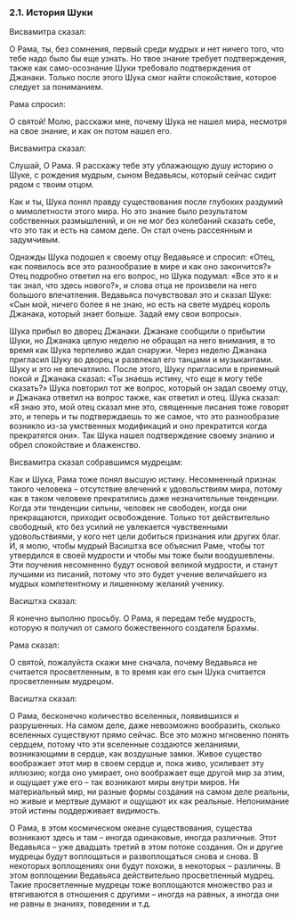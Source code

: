 ### 2.1. История Шуки

Висвамитра сказал:

О Рама, ты, без сомнения, первый среди мудрых и нет ничего того, что тебе надо было бы еще узнать. Но твое знание требует подтверждения, также как само-осознание Шуки требовало подтверждения от Джанаки. Только после этого Шука смог найти спокойствие, которое следует за пониманием.

Рама спросил:

О святой! Молю, расскажи мне, почему Шука не нашел мира, несмотря на свое знание, и как он потом нашел его.

Висвамитра сказал:

Слушай, О Рама. Я расскажу тебе эту ублажающую душу историю о Шуке, с рождения мудрым, сыном Ведавьясы, который сейчас сидит рядом с твоим отцом.

Как и ты, Шука понял правду существования после глубоких раздумий о мимолетности этого мира. Но это знание было результатом собственных размышлений, и он не мог без колебаний сказать себе, что это так и есть на самом деле. Он стал очень рассеянным и задумчивым.

Однажды Шука подошел к своему отцу Ведавьясе и спросил: «Отец, как появилось все это разнообразие в мире и как оно закончится?» Отец подробно ответил на его вопрос, но Шука подумал: «Все это я и так знал, что здесь нового?», и слова отца не произвели на него большого впечатления. Ведавьяса почувствовал это и сказал Шуке: «Сын мой, ничего более я не знаю, но есть на свете мудрец король Джанака, который знает больше. Задай ему свои вопросы».

Шука прибыл во дворец Джанаки. Джанаке сообщили о прибытии Шуки, но Джанака целую неделю не обращал на него внимания, в то время как Шука терпеливо ждал снаружи. Через неделю Джанака пригласил Шуку во дворец и развлекал его танцами и музыкантами. Шуку и это не впечатлило. После этого, Шуку пригласили в приемный покой и Джанака сказал: «Ты знаешь истину, что еще я могу тебе сказать?» Шука повторил тот же вопрос, который он задал своему отцу, и Джанака ответил на вопрос также, как ответил и отец. Шука сказал: «Я знаю это, мой отец сказал мне это, священные писания тоже говорят это, и теперь и ты подтверждаешь то же самое, что это разнообразие возникло из-за умственных модификаций и оно прекратится когда прекратятся они». Так Шука нашел подтверждение своему знанию и обрел спокойствие и блаженство.

Висвамитра сказал собравшимся мудрецам:

Как и Шука, Рама тоже понял высшую истину. Несомненный признак такого человека – отсутствие влечений к удовольствиям мира, потому как в таком человеке прекратились даже незначительные тенденции. Когда эти тенденции сильны, человек не свободен, когда они прекращаются, приходит освобождение. Только тот действительно свободный, кто без усилий не увлекается чувственными удовольствиями, у кого нет цели добиться признания или других благ. И, я молю, чтобы мудрый Васиштха все объяснил Раме, чтобы тот утвердился в своей мудрости и чтобы мы тоже были воодушевлены. Эти поучения несомненно будут основой великой мудрости, и станут лучшими из писаний, потому что это будет учение величайшего из мудрых компетентному и лишенному желаний ученику.

Васиштха сказал:

Я конечно выполню просьбу. О Рама, я передам тебе мудрость, которую я получил от самого божественного создателя Брахмы.

Рама сказал:

О святой, пожалуйста скажи мне сначала, почему Ведавьяса не считается просветленным, в то время как его сын Шука считается просветленным мудрецом.

Васиштха сказал:

О Рама, бесконечно количество вселенных, появившихся и разрушенных. На самом деле, даже невозможно вообразить, сколько вселенных существуют прямо сейчас. Все это можно мгновенно понять сердцем, потому что эти вселенные создаются желаниями, возникающими в сердце, как воздушные замки. Живое существо воображает этот мир в своем сердце и, пока живо, усиливает эту иллюзию; когда оно умирает, оно воображает еще другой мир за этим, и ощущает уже его – так возникают миры внутри миров. Ни материальный мир, ни разные формы создания на самом деле реальны, но живые и мертвые думают и ощущают их как реальные. Непонимание этой истины поддерживает видимость.

О Рама, в этом космическом океане существования, существа возникают здесь и там – иногда одинаковые, иногда различные. Этот Ведавьяса – уже двадцать третий в этом потоке создания. Он и другие мудрецы будут воплощаться и развоплощаться снова и снова. В некоторых воплощениях они будут похожи, в некоторых – различны. В этом воплощении Ведавьяса действительно просветленный мудрец. Такие просветленные мудрецы тоже воплощаются множество раз и втягиваются в отношения с другими – иногда на равных, а иногда они не равны в знаниях, поведении и т.д.
